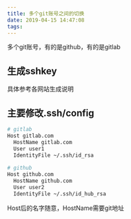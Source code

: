 ```yaml
---
title: 多个git账号之间的切换
date: 2019-04-15 14:47:08
tags:
---
```

多个git账号，有的是github，有的是gitlab

## 生成sshkey
具体参考各网站生成说明

## 主要修改.ssh/config
``` bash
# gitlab
Host gitlab.com
  HostName gitlab.com
  User user1
  IdentityFile ~/.ssh/id_rsa
  
# github
Host github.com
  HostName github.com
  User user2
  IdentityFile ~/.ssh/id_hub_rsa
```
Host后的名字随意，HostName需要git地址